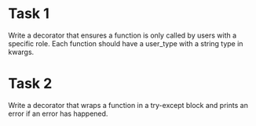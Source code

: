 # Task 1
Write a decorator that ensures a function is only called by users with a specific role. Each function should have a user_type with a string type in kwargs.

# Task 2
Write a decorator that wraps a function in a try-except block and prints an error if an error has happened.
